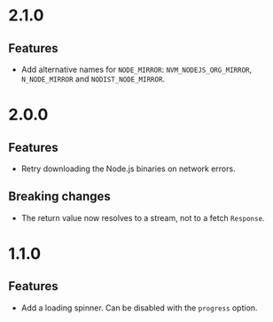 # 2.1.0

## Features

- Add alternative names for `NODE_MIRROR`: `NVM_NODEJS_ORG_MIRROR`,
  `N_NODE_MIRROR` and `NODIST_NODE_MIRROR`.

# 2.0.0

## Features

- Retry downloading the Node.js binaries on network errors.

## Breaking changes

- The return value now resolves to a stream, not to a fetch `Response`.

# 1.1.0

## Features

- Add a loading spinner. Can be disabled with the `progress` option.
